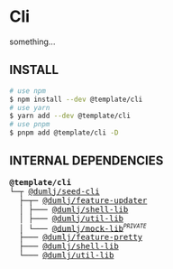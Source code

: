 <!-- This file is dynamically generated. please edit in __readme__ -->

# Cli

something...

## INSTALL

```bash
# use npm
$ npm install --dev @template/cli
# use yarn
$ yarn add --dev @template/cli
# use pnpm
$ pnpm add @template/cli -D
```

## INTERNAL DEPENDENCIES

<pre>
<b>@template/cli</b>
└─┬ <a href="https://github.com/dumlj/dumlj-build/tree/main/@cli/seed-cli">@dumlj/seed-cli</a>
  ├─┬─ <a href="https://github.com/dumlj/dumlj-build/tree/main/@feature/feature-updater">@dumlj/feature-updater</a>
  │ ├─── <a href="https://github.com/dumlj/dumlj-build/tree/main/@lib/shell-lib">@dumlj/shell-lib</a>
  │ ├─── <a href="https://github.com/dumlj/dumlj-build/tree/main/@lib/util-lib">@dumlj/util-lib</a>
  │ └─── <a href="https://github.com/dumlj/dumlj-build/tree/main/@lib/mock-lib">@dumlj/mock-lib</a><sup><small><i>PRIVATE</i></small></sup>
  ├─── <a href="https://github.com/dumlj/dumlj-build/tree/main/@feature/feature-pretty">@dumlj/feature-pretty</a>
  ├─── <a href="https://github.com/dumlj/dumlj-build/tree/main/@lib/shell-lib">@dumlj/shell-lib</a>
  └─── <a href="https://github.com/dumlj/dumlj-build/tree/main/@lib/util-lib">@dumlj/util-lib</a>
</pre>
